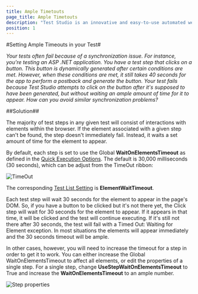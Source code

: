 ```yaml
---
title: Ample Timetouts
page_title: Ample Timetouts
description: "Test Studio is an innovative and easy-to-use automated web, WPF and load testing solution. Test Studio tests support essential technologies like ASP.NET AJAX, Silverlight, PHP and MVC. HTML5, Testing framework, functional testing, performance testing, load testing, exploratory testing, manual testing."
position: 1
---
```

#Setting Ample Timeouts in your Test#

*Your tests often fail because of a synchronization issue. For instance, you're testing an ASP .NET application. You have a test step that clicks on a button. This button is dynamically generated after certain conditions are met. However, when these conditions are met, it still takes 40 seconds for the app to perform a postback and generate the button. Your test fails because Test Studio attempts to click on the button after it's supposed to have been generated, but without waiting an ample amount of time for it to appear. How can you avoid similar synchronization problems?*

##Solution##

The majority of test steps in any given test will consist of interactions with elements within the browser. If the element associated with a given step can't be found, the step doesn't immediately fail. Instead, it waits a set amount of time for the element to appear.
 
By default, each step is set to use the Global **WaitOnElementsTimeout** as defined in the <a href="/getting-started/test-execution/quick-execution" target="_blank">Quick Execution Options</a>. The default is 30,000 milliseconds (30 seconds), which can be adjust from the TimeOut ribbon:

![TimeOut][1]

The corresponding <a href="/getting-started/test-execution/test-list-settings" target="_blank">Test List Setting</a> is **ElementWaitTimeout**.
 
Each test step will wait 30 seconds for the element to appear in the page's DOM. So, if you have a button to be clicked but it's not there yet, the Click step will wait for 30 seconds for the element to appear. If it appears in that time, it will be clicked and the test will continue executing. If it's still not there after 30 seconds, the test will fail with a Timed Out: Waiting for Element exception. In most situations the elements will appear immediately and the 30 seconds timeout will be ample.
 
In other cases, however, you will need to increase the timeout for a step in order to get it to work. You can either increase the Global WaitOnElementsTimeout to affect all elements, or edit the properties of a single step. For a single step, change **UseStepWaitOnElementsTimeout** to True and increase the **WaitOnElementsTimeout** to an ample number.

![Step properties][2]

[1]: /img/knowledge-base/test-automation-kb/ample-timetouts/fig1.png
[2]: /img/knowledge-base/test-automation-kb/ample-timetouts/fig2.png